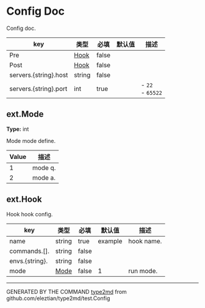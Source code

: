 # Config Doc
Config doc.

| key      | 类型      | 必填 | 默认值           | 描述          |
|----------|----------|-----|------------------|--------------|
|Pre|[Hook](#ext.Hook)|false|||
|Post|[Hook](#ext.Hook)|false|||
|servers.{string}.host|string|false|||
|servers.{string}.port|int|true||- `22`<br>- `65522`|

## ext.Mode
**Type:** int

Mode mode define.

| Value      | 描述          |
|----------|--------------|
|1|mode q.|
|2|mode a.|

## ext.Hook
Hook hook config.

| key      | 类型      | 必填 | 默认值           | 描述          |
|----------|----------|-----|------------------|--------------|
|name|string|true|example|hook name.|
|commands.[].|string|false|||
|envs.{string}.|string|false|||
|mode|[Mode](#ext.Mode)|false|1|run mode.|

---
GENERATED BY THE COMMAND [type2md](https://github.com/eleztian/type2md)
from github.com/eleztian/type2md/test.Config

